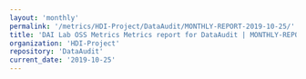 ```yaml
---
layout: 'monthly'
permalink: '/metrics/HDI-Project/DataAudit/MONTHLY-REPORT-2019-10-25/'
title: 'DAI Lab OSS Metrics Metrics report for DataAudit | MONTHLY-REPORT-2019-10-25'
organization: 'HDI-Project'
repository: 'DataAudit'
current_date: '2019-10-25'
---
```

